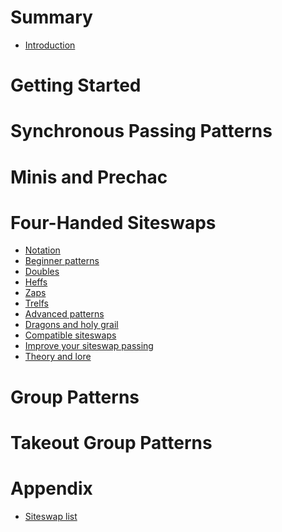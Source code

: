 # Summary

- [Introduction](./introduction.md)

# Getting Started

<!-- - [Learning to Pass / Teaching to Pass](./1-learn-teach.md) -->

# Synchronous Passing Patterns

<!-- - [](./2a-intro-notation.md)
- [](./2b-basic-sync.md)
- [](./2c-jims.md)
- [](./2d-advanced.md)
- [](./2e-tedious.md)
- [](./2f-improve.md) -->

# Minis and Prechac

<!-- - [](./3-minis.md) -->

# Four-Handed Siteswaps

- [Notation](./4a-4hsw-notation.md)
- [Beginner patterns](./4b-4hsw-beginner.md)
- [Doubles](./4c-4hsw-doubles.md)
- [Heffs](./4d-4hsw-heffs.md)
- [Zaps](./4e-4hsw-zaps.md)
- [Trelfs](./4f-4hsw-trelfs.md)
- [Advanced patterns](./4g-4hsw-named.md)
- [Dragons and holy grail](./4i-4hsw-holygrail.md)
- [Compatible siteswaps](./4h-4hsw-compatible.md)
- [Improve your siteswap passing](./4k-4hsw-improve.md)
- [Theory and lore](./4l-4hsw-theory.md)

# Group Patterns

<!-- - [](./5a-intro.md)
- [](./5b-feeds.md)
- [](./5c-static-groups.md)
- [](./5d-moving.md)
- [](./5e-large-patterns.md) -->

# Takeout Group Patterns

<!-- - [](./6a-intro.md)
- [](./6b-notation.md)
- [](./6c-roundabout.md)
- [](./6d-roundabout-variations.md)
- [](./6e-extra-club.md)
- [](./6e-northwall.md)
- [](./6f-aidan-patterns.md)
- [](./6g-ambled-patterns.md)
- [](./6h-zippy-etc.md)
- [](./6i-beyond-basics.md)
- [](./6j-siteswap-takeouts.md) -->

# Appendix

- [Siteswap list](./7-appendix-siteswaplist.md)
